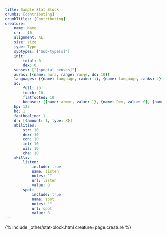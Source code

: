 ```yaml
---
title: Sample Stat Block
crumbs: [contributing]
crumbTitles: [Contributing]
creature:
    name: Name
    cr:   10
    alignment: AL
    size: size
    type: Type
    sybtypes: ["Sub-type[s]"]
    init:
        total: 0
        dex: 0
    senses: ["[special senses]"]
    auras: [{name: aura, range: range, dc: 10}]
    languages: [{name: language, ranks: 1}, {name: language, ranks: 1}]
    ac:
        full: 10
        touch: 10
        flatfooted: 10
        bonuses: [{name: armor, value: 1}, {name: Dex, value: 0}, {name: size, value: 0}, {name: natural, value: 1}, {name: deflection, value: 1}]
    hp: 123
    hd: 1
    fasthealing: 1
    dr: [{amount: 1, type: X}]
    abilities:
        str: 10
        dex: 10
        con: 10
        int: 10
        wis: 10
        cha: 10
    skills:
        listen:
            include: true
            name: listen
            notes: ""
            url: listen
            value: 0
        spot:
            include: true
            name: spot
            notes: ""
            url: spot
            value: 0
---
```



{% include _other/stat-block.html creature=page.creature %}
<!--
<p><strong>AC</strong> XX, <strong>touch</strong> XX, <strong>flat-footed</strong> XX (+XX armor, +XX Dex, +X size, +X natural, +X deflection)[; <strong>defenses</strong>][ Dodge][; Mobility][; Deflect Arrows][; Two-Weapon Defense]</p>
<p><strong>HP</strong> XXX (XX HD)[; <strong>fast healing</strong> XX][; <strong>DR</strong> XX/X]</p>
<p><a href="{{ site.url }}/game-rules/adventuring-combat/combat/#loss-of-hit-points"><em>Massive Damage Threshold</em></a> XX; <a href="{{ site.url }}/game-rules/adventuring-combat/combat/#loss-of-hit-points"><em>Massive Damage DC</em></a> XX</p>
<p>[<strong>Immune</strong> immunities]</p>
<p><strong>Resist</strong> [resistances][; <strong>SR</strong> XX][; <strong>PR</strong> XX]</p>
<p><strong>Fort</strong> +XX, <strong>Ref</strong> +XX, <strong>Will</strong> +XX</p>
<p>[<strong>Weakness</strong> XX]</p>

<hr />
<h4>Speed &amp; Attacks</h4>
<p><strong>Speed</strong> XX ft.[, other modes][; Spring Attack][; Ride-By Attack][; Shot on the Run][; Run]</p>
<p><strong>Melee</strong> weapon +XX (damage)</p>
<p><strong>Ranged</strong> weapon +XX (damage)[; Manyshot][; Rapid Shot]</p>
<p><strong>Space</strong> XX ft.; <strong>Reach</strong> XX ft.</p>
<p><strong>Base Atk</strong> +XX; <strong>Grp</strong> +XX</p>
<p>[<strong>Atk Options</strong> ][ Blind-Fight][; Cleave][; Combat Reflexes][; Far Shot][; Great Cleave][; Improved Bull Rush][; Improved Disarm][; Improved Feint][; Improved Overrun][; Improved Precise Shot][; {% feat_link improved-sunder %}][; Improved Trip][; Mounted Combat][; Point Blank Shot][; Power Attack][; Powerful Charge][; Precise Shot][; Quick Draw][; Rapid Reload][; Spirited Charge][; Spring Attack][; Stunning Fist][; Trample][; Whirlwind Attack][; metamagic feats (if the creature casts spontaneously)]</p>
<p>[<strong>Special Atks</strong> special attacks][; Snatch Arrows]</p>
<p>[<strong>Special Actions</strong> special actions]</p>
<p>[<strong>Spells</strong> (CL XX, +XX melee touch, +XX ranged touch):][; Spell Penetration]</p>
<p>[<strong>Spell-Like Abilities</strong> (CL XX):]</p>

<hr />
<h4>Abilities, Skills, &amp; Feats</h4>
<p><strong>Abilities</strong> Str XX, Dex XX, Con XX, Int XX, Wis XX, Cha XX</p>
<p>[<strong>SQ</strong> special qualities]</p>
<p><strong>Skills</strong></p>
<p><strong>Feats</strong></p>
<p><strong>Possessions</strong></p>

<hr />
<h4>Spells, Psionics, Special Qualities, &amp; Special Abilities</h4>
<p>[Ability (Type): description]</p>
<p>[Ability (Type): description]</p>
<p>[<strong>Spells/day:</strong> XX/XX/XX/XX]</p>
<p>[<strong>School Specialization:</strong> school; <strong>Forbidden Schools:</strong> school 1, school 2(, school 3)]</p>
<p>[<strong>Spell saves:</strong> XX + spell level (modifiers)]</p>
<p>[<strong>Typical Spells Prepared:</strong> spells]</p>
<p>[<strong>Power points/day:</strong> XXX]</p>
<p>[<strong>Discipline:</strong> psionic discipline]</p>
<p>[<strong>Power saves:</strong> XX + power level (modifiers)]</p>
<p>[<strong>Typical Powers Known:</strong> powers]</p>

<hr />
<h4>Other Information</h4>
<p><strong>Environment:</strong> </p>
<p><strong>Treasure:</strong> </p>
<p><strong>Organization:</strong> </p>
<p><strong>Advancement:</strong> </p>
-->
